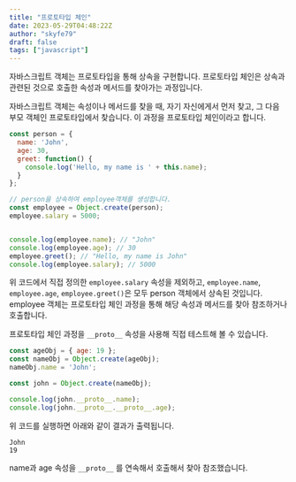 ```yaml
---
title: "프로토타입 체인"
date: 2023-05-29T04:48:22Z
author: "skyfe79"
draft: false
tags: ["javascript"]
---
```


자바스크립트 객체는 프로토타입을 통해 상속을 구현합니다. 프로토타입 체인은 상속과 관련된 것으로 호출한 속성과 메서드를 찾아가는 과정입니다. 

자바스크립트 객체는 속성이나 메서드를 찾을 때, 자기 자신에게서 먼저 찾고, 그 다음 부모 객체인 프로토타입에서 찾습니다. 이 과정을 프로토타입 체인이라고 합니다.

```js
const person = {
  name: 'John',
  age: 30,
  greet: function() {
    console.log('Hello, my name is ' + this.name);
  }
};

// person을 상속하여 employee객체를 생성합니다.
const employee = Object.create(person);
employee.salary = 5000;


console.log(employee.name); // "John"
console.log(employee.age); // 30
employee.greet(); // "Hello, my name is John"
console.log(employee.salary); // 5000
```

위 코드에서 직접 정의한 `employee.salary` 속성을 제외하고, `employee.name`, `employee.age`, `employee.greet()`은 모두 person 객체에서 상속된 것입니다. employee 객체는 프로토타입 체인 과정을 통해 해당 속성과 메서드를 찾아 참조하거나 호출합니다.  

프로토타입 체인 과정을 `__proto__` 속성을 사용해 직접 테스트해 볼 수 있습니다.

```js
const ageObj = { age: 19 };
const nameObj = Object.create(ageObj);
nameObj.name = 'John';

const john = Object.create(nameObj);

console.log(john.__proto__.name); 
console.log(john.__proto__.__proto__.age); 
```

위 코드를 실행하면 아래와 같이 결과가 출력됩니다.

```
John
19
```

name과 age 속성을 `__proto__` 를 연속해서 호출해서 찾아 참조했습니다. 


